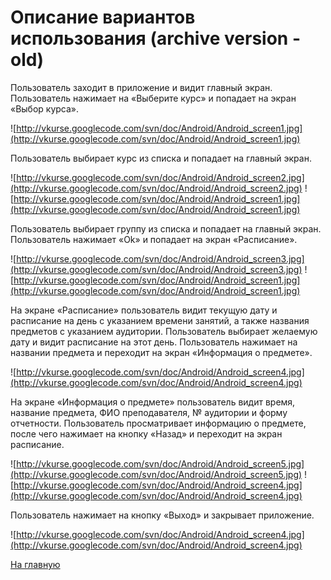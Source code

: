 # Описание вариантов использования (archive version - old) #

Пользователь заходит в приложение и видит главный экран.
Пользователь нажимает на «Выберите курс» и попадает на экран «Выбор курса».

![http://vkurse.googlecode.com/svn/doc/Android/Android_screen1.jpg](http://vkurse.googlecode.com/svn/doc/Android/Android_screen1.jpg)

Пользователь выбирает курс из списка и попадает на главный экран.

![http://vkurse.googlecode.com/svn/doc/Android/Android_screen2.jpg](http://vkurse.googlecode.com/svn/doc/Android/Android_screen2.jpg) ![http://vkurse.googlecode.com/svn/doc/Android/Android_screen1.jpg](http://vkurse.googlecode.com/svn/doc/Android/Android_screen1.jpg)

Пользователь выбирает группу из списка и попадает на главный экран. Пользователь нажимает «Ok» и попадает на экран «Расписание».

![http://vkurse.googlecode.com/svn/doc/Android/Android_screen3.jpg](http://vkurse.googlecode.com/svn/doc/Android/Android_screen3.jpg) ![http://vkurse.googlecode.com/svn/doc/Android/Android_screen1.jpg](http://vkurse.googlecode.com/svn/doc/Android/Android_screen1.jpg)

На экране «Расписание» пользователь видит текущую дату и расписание на день с указанием времени занятий, а также названия предметов с указанием аудитории. Пользователь выбирает желаемую дату и видит расписание на этот день. Пользователь нажимает на названии предмета и переходит на экран «Информация о предмете».

![http://vkurse.googlecode.com/svn/doc/Android/Android_screen4.jpg](http://vkurse.googlecode.com/svn/doc/Android/Android_screen4.jpg)

На экране «Информация о предмете» пользователь видит время, название предмета, ФИО преподавателя, № аудитории и форму отчетности. Пользователь просматривает информацию о предмете, после чего нажимает на кнопку «Назад» и переходит на экран расписание.

![http://vkurse.googlecode.com/svn/doc/Android/Android_screen5.jpg](http://vkurse.googlecode.com/svn/doc/Android/Android_screen5.jpg) ![http://vkurse.googlecode.com/svn/doc/Android/Android_screen4.jpg](http://vkurse.googlecode.com/svn/doc/Android/Android_screen4.jpg)

Пользователь нажимает на кнопку «Выход» и закрывает приложение.

![http://vkurse.googlecode.com/svn/doc/Android/Android_screen4.jpg](http://vkurse.googlecode.com/svn/doc/Android/Android_screen4.jpg)

[На главную](http://code.google.com/p/vkurse/wiki/Android)